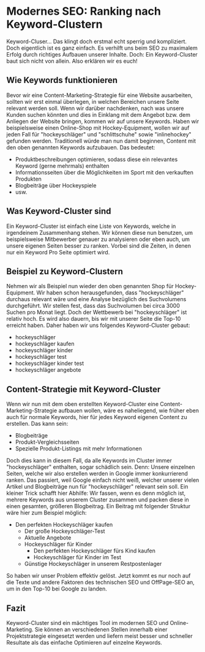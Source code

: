 # Modernes SEO: Ranking nach Keyword-Clustern

Keyword-Cluser... Das klingt doch erstmal echt sperrig und kompliziert. Doch eigentlich ist es ganz einfach. Es verhilft uns beim SEO zu maximalem Erfolg durch richtiges Aufbauen unserer Inhalte. Doch: Ein Keyword-Cluster baut sich nicht von allein. Also erklären wir es euch!

## Wie Keywords funktionieren

Bevor wir eine Content-Marketing-Strategie für eine Website ausarbeiten, sollten wir erst einmal überlegen, in welchen Bereichen unsere Seite relevant werden soll. Wenn wir darüber nachdenken, nach was unsere Kunden suchen könnten und dies in Einklang mit dem Angebot bzw. dem Anliegen der Website bringen, kommen wir auf unsere Keywords. Haben wir beispielsweise einen Online-Shop mit Hockey-Equipment, wollen wir auf jeden Fall für "hockeyschläger" und "schlittschuhe" sowie "inlinehockey" gefunden werden. Traditionell würde man nun damit beginnen, Content mit den oben genannten Keywords aufzubauen. Das bedeutet:

- Produktbeschreibungen optimieren, sodass diese ein relevantes Keyword (gerne mehrmals) enthalten
- Informationsseiten über die Möglichkeiten im Sport mit den verkauften Produkten
- Blogbeiträge über Hockeyspiele
- usw.

## Was Keyword-Cluster sind

Ein Keyword-Cluster ist einfach eine Liste von Keywords, welche in irgendeinem Zusammenhang stehen. Wir können diese nun benutzen, um beispielsweise Mitbewerber genauer zu analysieren oder eben auch, um unsere eigenen Seiten besser zu ranken. Vorbei sind die Zeiten, in denen nur ein Keyword Pro Seite optimiert wird.

## Beispiel zu Keyword-Clustern

Nehmen wir als Beispiel nun wieder den oben genannten Shop für Hockey-Equipment. Wir haben schon herausgefunden, dass "hockeyschläger" durchaus relevant wäre und eine Analyse bezüglich des Suchvolumens durchgeführt. Wir stellen fest, dass das Suchvolumen bei circa 3000 Suchen pro Monat liegt. Doch der Wettbewerb bei "hockeyschläger" ist relativ hoch. Es wird also dauern, bis wir mit unserer Seite die Top-10 erreicht haben. Daher haben wir uns folgendes Keyword-Cluster gebaut:

- hockeyschläger
- hockeyschläger kaufen
- hockeyschläger kinder
- hockeyschläger test
- hockeyschläger kinder test
- hockeyschläger angebote

## Content-Strategie mit Keyword-Cluster

Wenn wir nun mit dem oben erstellten Keyword-Cluster eine Content-Marketing-Strategie aufbauen wollen, wäre es naheliegend, wie früher eben auch für normale Keywords, hier für jedes Keyword eigenen Content zu erstellen. Das kann sein:

- Blogbeiträge
- Produkt-Vergleichsseiten
- Spezielle Produkt-Listings mit mehr Informationen

Doch dies kann in diesem Fall, da alle Keywords im Cluster immer "hockeyschläger" enthalten, sogar schädlich sein. Denn: Unsere einzelnen Seiten, welche wir also erstellen werden in Google immer konkurrierend ranken. Das passiert, weil Google einfach nicht weiß, welcher unserer vielen Artikel und Blogbeiträge nun für "hockeyschläger" relevant sein soll. Ein kleiner Trick schafft hier Abhilfe: Wir fassen, wenn es denn möglich ist, mehrere Keywords aus unserem Cluster zusammen und packen diese in einen gesamten, größeren Blogbeitrag. Ein Beitrag mit folgender Struktur wäre hier zum Beispiel möglich:

* Den perfekten Hockeyschläger kaufen
  * Der große Hockeyschläger-Test
  * Aktuelle Angebote
  * Hockeyschläger für Kinder
    * Den perfekten Hockeyschläger fürs Kind kaufen
    * Hockeyschläger für Kinder im Test
  * Günstige Hockeyschläger in unserem Restpostenlager

So haben wir unser Problem effektiv gelöst. Jetzt kommt es nur noch auf die Texte und andere Faktoren des technischen SEO und OffPage-SEO an, um in den Top-10 bei Google zu landen.

## Fazit

Keyword-Cluster sind ein mächtiges Tool im modernen SEO und Online-Marketing. Sie können an verschiedenen Stellen innerhalb einer Projektstrategie eingesetzt werden und liefern meist besser und schneller Resultate als das einfache Optimieren auf einzelne Keywords.